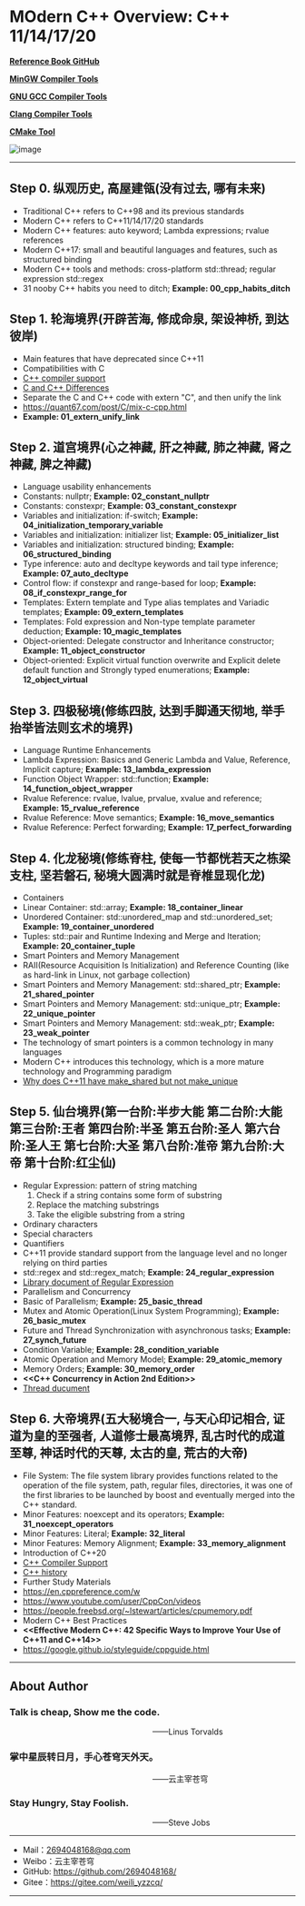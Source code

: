 # MOdern C++ Overview: C++ 11/14/17/20

**[Reference Book GitHub](https://github.com/changkun/modern-cpp-tutorial)**

**[MinGW Compiler Tools](https://winlibs.com/)**

**[GNU GCC Compiler Tools](https://gcc.gnu.org/)**

**[Clang Compiler Tools](https://clang.llvm.org/)**

**[CMake Tool](https://cmake.org/)**

![image](./images/00.png)

--------------------------------------------------------------------------------

## Step 0. 纵观历史, 高屋建瓴(没有过去, 哪有未来)

- Traditional C++ refers to C++98 and its previous standards
- Modern C++ refers to C++11/14/17/20 standards
- Modern C++ features: auto keyword; Lambda expressions; rvalue references
- Modern C++17: small and beautiful languages and features, such as structured binding
- Modern C++ tools and methods: cross-platform std::thread; regular expression std::regex
- 31 nooby C++ habits you need to ditch; **Example: 00_cpp_habits_ditch**

## Step 1. 轮海境界(开辟苦海, 修成命泉, 架设神桥, 到达彼岸)

- Main features that have deprecated since C++11
- Compatibilities with C
- [C++ compiler support](https://en.cppreference.com/w/cpp/compiler_support)
- [C and C++ Differences](http://david.tribble.com/text/cdiffs.htm#C99-vs-CPP98)
- Separate the C and C++ code with extern "C", and then unify the link
- https://quant67.com/post/C/mix-c-cpp.html
- **Example: 01_extern_unify_link**

## Step 2. 道宫境界(心之神藏, 肝之神藏, 肺之神藏, 肾之神藏, 脾之神藏)

- Language usability enhancements
- Constants: nullptr; **Example: 02_constant_nullptr**
- Constants: constexpr; **Example: 03_constant_constexpr**
- Variables and initialization: if-switch; **Example: 04_initialization_temporary_variable**
- Variables and initialization: initializer list; **Example: 05_initializer_list**
- Variables and initialization: structured binding; **Example: 06_structured_binding**
- Type inference: auto and decltype keywords and tail type inference; **Example: 07_auto_decltype**
- Control flow: if constexpr and range-based for loop; **Example: 08_if_constexpr_range_for**
- Templates: Extern template and Type alias templates and Variadic templates; **Example: 09_extern_templates**
- Templates: Fold expression and Non-type template parameter deduction; **Example: 10_magic_templates**
- Object-oriented: Delegate constructor and Inheritance constructor; **Example: 11_object_constructor**
- Object-oriented: Explicit virtual function overwrite and Explicit delete default function and Strongly typed enumerations; **Example: 12_object_virtual**

## Step 3. 四极秘境(修练四肢, 达到手脚通天彻地, 举手抬举皆法则玄术的境界)

- Language Runtime Enhancements
- Lambda Expression: Basics and Generic Lambda and Value, Reference, Implicit capture; **Example: 13_lambda_expression** 
- Function Object Wrapper: std::function; **Example: 14_function_object_wrapper** 
- Rvalue Reference: rvalue, lvalue, prvalue, xvalue and reference; **Example: 15_rvalue_reference** 
- Rvalue Reference: Move semantics; **Example: 16_move_semantics** 
- Rvalue Reference: Perfect forwarding; **Example: 17_perfect_forwarding**

## Step 4. 化龙秘境(修练脊柱, 使每一节都恍若天之栋梁支柱, 坚若磐石, 秘境大圆满时就是脊椎显现化龙)

- Containers
- Linear Container: std::array; **Example: 18_container_linear**
- Unordered Container: std::unordered_map and std::unordered_set; **Example: 19_container_unordered**
- Tuples: std::pair and Runtime Indexing and Merge and Iteration; **Example: 20_container_tuple**
- Smart Pointers and Memory Management
- RAII(Resource Acquisition Is Initialization) and Reference Counting (like as hard-link in Linux, not garbage collection)
- Smart Pointers and Memory Management: std::shared_ptr; **Example: 21_shared_pointer**
- Smart Pointers and Memory Management: std::unique_ptr; **Example: 22_unique_pointer**
- Smart Pointers and Memory Management: std::weak_ptr; **Example: 23_weak_pointer**
- The technology of smart pointers is a common technology in many languages
- Modern C++ introduces this technology, which is a more mature technology and Programming paradigm
- [Why does C++11 have make_shared but not make_unique](https://stackoverflow.com/questions/12580432/why-does-c11-have-make-shared-but-not-make-unique)

## Step 5. 仙台境界(第一台阶:半步大能 第二台阶:大能 第三台阶:王者 第四台阶:半圣 第五台阶:圣人 第六台阶:圣人王 第七台阶:大圣 第八台阶:准帝 第九台阶:大帝 第十台阶:红尘仙)

- Regular Expression: pattern of string matching
    1. Check if a string contains some form of substring
    2. Replace the matching substrings
    3. Take the eligible substring from a string
- Ordinary characters
- Special characters
- Quantifiers
- C++11 provide standard support from the language level and no longer relying on third parties
- std::regex and std::regex_match; **Example: 24_regular_expression**
- [Library document of Regular Expression](https://en.cppreference.com/w/cpp/regex)
- Parallelism and Concurrency
- Basic of Parallelism; **Example: 25_basic_thread**
- Mutex and Atomic Operation(Linux System Programming); **Example: 26_basic_mutex**
- Future and Thread Synchronization with asynchronous tasks; **Example: 27_synch_future**
- Condition Variable; **Example: 28_condition_variable**
- Atomic Operation and Memory Model; **Example: 29_atomic_memory**
- Memory Orders; **Example: 30_memory_order**
- **<<C++ Concurrency in Action 2nd Edition>>**
- [Thread ducument](https://en.cppreference.com/w/cpp/thread)

## Step 6. 大帝境界(五大秘境合一, 与天心印记相合, 证道为皇的至强者, 人道修士最高境界, 乱古时代的成道至尊, 神话时代的天尊, 太古的皇, 荒古的大帝)

- File System: The file system library provides functions related to the operation of the file system, path, regular
files, directories, it was one of the first libraries to be launched by boost and eventually merged into the C++ standard.
- Minor Features: noexcept and its operators; **Example: 31_noexcept_operators**
- Minor Features: Literal; **Example: 32_literal**
- Minor Features: Memory Alignment; **Example: 33_memory_alignment**
- Introduction of C++20
- [C++ Compiler Support](https://en.cppreference.com/w/cpp/compiler_support)
- [C++ history](https://en.cppreference.com/w/cpp/language/history)
- Further Study Materials
- https://en.cppreference.com/w
- https://www.youtube.com/user/CppCon/videos
- https://people.freebsd.org/~lstewart/articles/cpumemory.pdf
- Modern C++ Best Practices
- **<<Effective Modern C++: 42 Specific Ways to Improve Your Use of C++11 and C++14>>**
- https://google.github.io/styleguide/cppguide.html

--------------------------------------------------------------------------------

## About Author

### Talk is cheap, Show me the code.
&emsp;&emsp;&emsp;&emsp;&emsp;&emsp;&emsp;&emsp;&emsp;&emsp;&emsp;&emsp;&emsp;&emsp;&emsp;&emsp;&emsp;&emsp;——Linus Torvalds

### 掌中星辰转日月，手心苍穹天外天。
&emsp;&emsp;&emsp;&emsp;&emsp;&emsp;&emsp;&emsp;&emsp;&emsp;&emsp;&emsp;&emsp;&emsp;&emsp;&emsp;&emsp;&emsp;——云主宰苍穹

### Stay Hungry, Stay Foolish.
&emsp;&emsp;&emsp;&emsp;&emsp;&emsp;&emsp;&emsp;&emsp;&emsp;&emsp;&emsp;&emsp;&emsp;&emsp;&emsp;&emsp;&emsp;——Steve Jobs

--------------------------------------------------------------------------------

- Mail：2694048168@qq.com
- Weibo：云主宰苍穹
- GitHub: https://github.com/2694048168/
- Gitee：https://gitee.com/weili_yzzcq/

--------------------------------------------------------------------------------